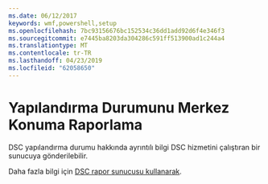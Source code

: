 ```yaml
---
ms.date: 06/12/2017
keywords: wmf,powershell,setup
ms.openlocfilehash: 7bc93156676bc152534c36dd1add92d6f4e346f3
ms.sourcegitcommit: e7445ba8203da304286c591ff513900ad1c244a4
ms.translationtype: MT
ms.contentlocale: tr-TR
ms.lasthandoff: 04/23/2019
ms.locfileid: "62058650"
---
```

# <a name="report-configuration-status-to-central-location"></a>Yapılandırma Durumunu Merkez Konuma Raporlama

DSC yapılandırma durumu hakkında ayrıntılı bilgi DSC hizmetini çalıştıran bir sunucuya gönderilebilir.

Daha fazla bilgi için [DSC rapor sunucusu kullanarak](https://msdn.microsoft.com/powershell/dsc/reportserver).
